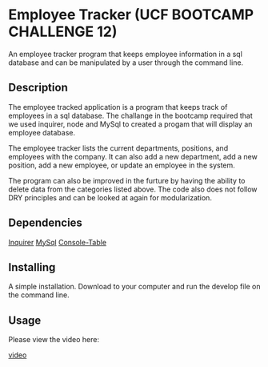 # Employee Tracker (UCF BOOTCAMP CHALLENGE 12)

An employee tracker program that keeps employee information in a sql database and can be manipulated by a user through the command line.

## Description
The employee tracked application is a program that keeps track of employees in a sql database. The challange in the bootcamp required that we used inquirer, node and MySql to created a progam that will display an employee database. 

The employee tracker lists the current departments, positions, and employees with the company. It can also add a new department, add a new position, add a new employee, or update an employee in the system. 

The program can also be improved in the furture by having the ability to delete data from the categories listed above. The code also does not follow DRY principles and can be looked at again for modularization. 

## Dependencies

[Inquirer](https://www.npmjs.com/package/inquirer)
[MySql](https://dev.mysql.com/doc/refman/8.0/en/) 
[Console-Table](https://www.npmjs.com/package/console.table) 

## Installing 

A simple installation. Download to your computer and run the develop file on the command line.

## Usage 

Please view the video here: 

[video](https://user-images.githubusercontent.com/76018424/118742812-18881300-b81f-11eb-9d32-d05869ce48c4.mp4)





